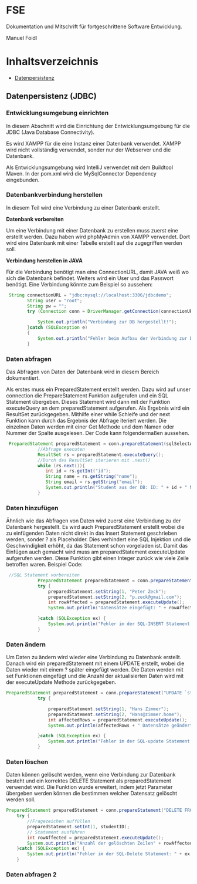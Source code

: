 # FSE

Dokumentation und Mitschrift für fortgeschrittene Software Entwicklung.

Manuel Foidl

# Inhaltsverzeichnis

* [Datenpersistenz](#datenpersistenz)

## Datenpersistenz (JDBC)


### Entwicklungsumgebung einrichten

In diesem Abschnitt wird die Einrichtung der Entwicklungsumgebung für die JDBC (Java Database Connectivity).

Es wird XAMPP für die eine Instanz einer Datenbank verwendet. XAMPP wird nicht vollständig verwendet, sonder nur der Webserver und die Datenbank.

Als Entwicklungsumgebung wird IntelliJ verwendet mit dem Buildtool Maven. In der pom.xml wird die MySqlConnector Dependency eingebunden.

### Datenbankverbindung herstellen

In diesem Teil wird eine Verbindung zu einer Datenbank erstellt.

**Datenbank vorbereiten**

Um eine Verbindung mit einer Datenbank zu erstellen muss zuerst eine erstellt werden. Dazu haben wird phpMyAdmin von XAMPP verwendet. Dort wird eine Datenbank mit einer Tabelle erstellt auf die zugegriffen werden soll.

**Verbindung herstellen in JAVA**

Für die Verbindung benötigt man eine ConnectionURL, damit JAVA weiß wo sich die Datenbank befindet. Weiters wird ein User und das Passwort benötigt. 
Eine Verbindung könnte zum Beispiel so aussehen: 

```JAVA
 String connectionURL = "jdbc:mysql://localhost:3306/jdbcdemo";
        String user = "root";
        String pw = "";
        try (Connection conn = DriverManager.getConnection(connectionURL,"root", "")){

            System.out.println("Verbindung zur DB hergestellt!");
        }catch (SQLException e)
        {
            System.out.println("Fehler beim Aufbau der Verbindung zur DB: " + e.getMessage());
        }
```

### Daten abfragen

Das Abfragen von Daten der Datenbank wird in diesem Bereich dokumentiert.

Als erstes muss ein PreparedStatement erstellt werden. Dazu wird auf unser connection die PrepareStatement Funktion aufgerufen und ein SQL Statement übergeben. Dieses Statement wird dann mit der Funktion executeQuery an dem preparedStatement aufgerufen. Als Ergebnis wird ein ResultSet zurückgegeben. Mithilfe einer while Schleife und der next Funktion kann durch das Ergebnis der Abfrage iteriert werden. Die einzelnen Daten werden mit einer Get Methode und dem Namen oder Nummer der Spalte ausgelesen. Der Code kann folgendermaßen aussehen.
```java
 PreparedStatement preparedStatement = conn.prepareStatement(sqlSelectAllPersons);
            //Abfrage executen
            ResultSet rs = preparedStatement.executeQuery();
            //Durch das ResultSet iterieren mit .next()
            while (rs.next()){
               int id = rs.getInt("id");
               String name = rs.getString("name");
               String email = rs.getString("email");
               System.out.println("Student aus der DB: ID: " + id + " Name: " + name + " EMAIL: " + email);
            }

```

### Daten hinzufügen

Ähnlich wie das Abfragen von Daten wird zuerst eine Verbindung zu der Datenbank hergestellt. Es wird auch PreparedStatement erstellt wobei die zu einfügenden Daten nicht direkt in das Insert Statement geschrieben werden, sonder ? als Placeholder. Dies verhindert eine SQL Injektion und die Geschwindigkeit erhöht, da das Statement schon vorgeladen ist. Damit das Einfügen auch gemacht wird muss am preparedStatement executeUpdate aufgerufen werden. Diese Funktion gibt einen Integer zurück wie viele Zeile betroffen waren. Beispiel Code: 
```Java
 //SQL Statement vorbereiten
            PreparedStatement preparedStatement = conn.prepareStatement("INSERT INTO `student` (`id`, `name`, `email`) VALUES (NULL, ?, ?)");
            try {
                preparedStatement.setString(1, "Peter Zeck");
                preparedStatement.setString(2, "p.zeck@gmail.com");
                int rowAffected = preparedStatement.executeUpdate();
                System.out.println("Datensätze eingefügt: " + rowAffected);

            }catch (SQLException ex) {
                System.out.println("Fehler im der SQL-INSERT Statement: " + ex.getMessage());
            }
```

### Daten ändern

Um Daten zu ändern wird wieder eine Verbindung zu Datenbank erstellt. Danach wird ein preparedStatement mit einem UPDATE erstellt, wobei die Daten wieder mit einem ? später eingefügt werden. Die Daten werden mit set Funktionen eingefügt und die Anzahl der aktualisierten Daten wird mit der executeUpdate Methode zurückgegeben. 

```java
PreparedStatement preparedStatement = conn.prepareStatement("UPDATE `student`SET `name` = ?, `email`= ? WHERE `student`.`id` = 5");
            try {

                preparedStatement.setString(1, "Hans Zimmer");
                preparedStatement.setString(2, "Hans@zimmer.home");
                int affectedRows = preparedStatement.executeUpdate();
                System.out.println(affectedRows + " Datensätze geändert.");

            }catch (SQLException ex) {
                System.out.println("Fehler im der SQL-update Statement: " + ex.getMessage());
            }
```

### Daten löschen

Daten können gelöscht werden, wenn eine Verbindung zur Datenbank besteht und ein korrektes DELETE Statement als preparedStatement verwendet wird. Die Funktion wurde erweitert, indem jetzt Parameter übergeben werden können die bestimmen welcher Datensatz gelöscht werden soll.

```java
PreparedStatement preparedStatement = conn.prepareStatement("DELETE FROM `student` WHERE `student`.`id` = ?");
    try {
        //Fragezeichen auffüllen
        preparedStatement.setInt(1, studentID);
        // Statement ausführen
        int rowAffected = preparedStatement.executeUpdate();
        System.out.println("Anzahl der gelöschten Zeilen" + rowAffected);
    }catch (SQLException ex) {
        System.out.println("Fehler im der SQL-Delete Statement: " + ex.getMessage());
    }
```

### Daten abfragen 2









